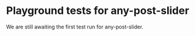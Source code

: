 # Playground tests for any-post-slider
We are still awaiting the first test run for any-post-slider.
